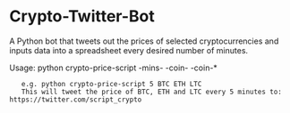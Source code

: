 # Crypto-Twitter-Bot

A Python bot that tweets out the prices of selected cryptocurrencies and inputs data into a spreadsheet every desired number of minutes. 

Usage: python crypto-price-script -mins- -coin- -coin-*
        
       e.g. python crypto-price-script 5 BTC ETH LTC
       This will tweet the price of BTC, ETH and LTC every 5 minutes to: https://twitter.com/script_crypto

